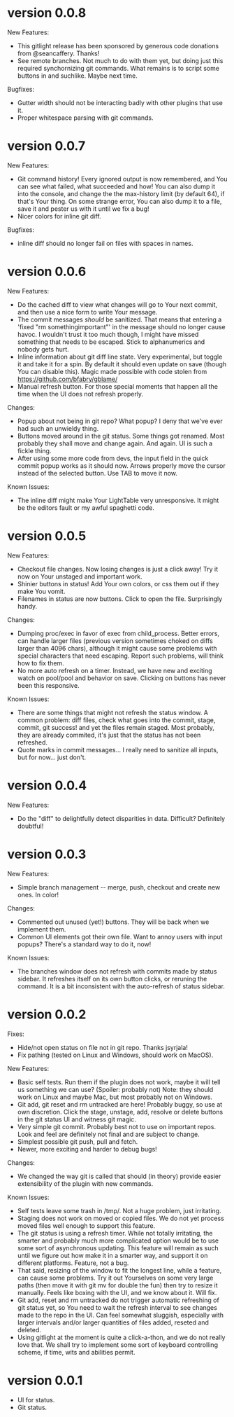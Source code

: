 version 0.0.8
=============

New Features:
 * This gitlight release has been sponsored by generous code donations from
   @seancaffery.  Thanks!
 * See remote branches.  Not much to do with them yet, but doing just this
   required synchornizing git commands.  What remains is to script some buttons
   in and suchlike.  Maybe next time.

Bugfixes:
 * Gutter width should not be interacting badly with other plugins that use it.
 * Proper whitespace parsing with git commands.


version 0.0.7
=============

New Features:
 * Git command history!  Every ignored output is now remembered, and You can
   see what failed, what succeeded and how!  You can also dump it into the
   console, and change the  the max-history limit (by default 64), if that's
   Your thing.
   On some strange error, You can also dump it to a file, save it and pester us
   with it until we fix a bug!
 * Nicer colors for inline git diff.

Bugfixes:
 * inline diff should no longer fail on files with spaces in names.


version 0.0.6
=============
New Features:
 * Do the cached diff to view what changes will go to Your next commit, and
   then use a nice form to write Your message.
 * The commit messages *should* be sanitized.  That means that entering a
   'fixed "rm somethingimportant"' in the message should no longer cause havoc.
   I wouldn't trust it too much though, I might have missed something that
   needs to be escaped.  Stick to alphanumerics and nobody gets hurt.
 * Inline information about git diff line state.  Very experimental, but toggle
   it and take it for a spin.  By default it should even update on save (though
   You can disable this).  Magic made possible with code stolen from
   https://github.com/bfabry/gblame/
 * Manual refresh button.  For those special moments that happen all the time
   when the UI does not refresh properly.

Changes:
 * Popup about not being in git repo?  What popup?  I deny that we've ever had
   such an unwieldy thing.
 * Buttons moved around in the git status.  Some things got renamed.  Most
   probably they shall move and change again.  And again.  UI is such a fickle
   thing.
 * After using some more code from devs, the input field in the quick commit
   popup works as it should now.  Arrows properly move the cursor instead of
   the selected button.  Use TAB to move it now.

Known Issues:
 * The inline diff might make Your LightTable very unresponsive.  It might be
   the editors fault or my awful spaghetti code.


version 0.0.5
=============
New Features:
 * Checkout file changes.  Now losing changes is just a click away!  Try it
   now on Your unstaged and important work.
 * Shinier buttons in status!  Add Your own colors, or css them out if they
   make You vomit.
 * Filenames in status are now buttons.  Click to open the file.  Surprisingly
   handy.

Changes:
 * Dumping proc/exec in favor of exec from child_process.  Better errors, can
   handle larger files (previous version sometimes choked on diffs larger than
   4096 chars), although it might cause some problems with special characters
   that need escaping.  Report such problems, will think how to fix them.
 * No more auto refresh on a timer.  Instead, we have new and exciting watch on
   pool/pool and behavior on save.  Clicking on buttons has never been this
   responsive.

Known Issues:
 * There are some things that might not refresh the status window.  A common
   problem: diff files, check what goes into the commit, stage, commit, git
   success!  and yet the files remain staged.  Most probably, they are already
   commited, it's just that the status has not been refreshed.
 * Quote marks in commit messages... I really need to sanitize all inputs, but
   for now... just don't.


version 0.0.4
=============
New Features:
 * Do the "diff" to delightfully detect disparities in data.  Difficult?
   Definitely doubtful!



version 0.0.3
=============
New Features:
 * Simple branch management -- merge, push, checkout and create new ones.  In
   color!

Changes:
 * Commented out unused (yet!) buttons.  They will be back when we implement
   them.
 * Common UI elements got their own file.  Want to annoy users with input
   popups?  There's a standard way to do it, now!

Known Issues:
 * The branches window does not refresh with commits made by status sidebar.
   It refreshes itself on its own button clicks, or reruning the command.  It
   is a bit inconsistent with the auto-refresh of status sidebar.



version 0.0.2
=============

Fixes:
 * Hide/not open status on file not in git repo.  Thanks jsyrjala!
 * Fix pathing (tested on Linux and Windows, should work on MacOS).

New Features:
 * Basic self tests.  Run them if the plugin does not work, maybe it will tell
   us something we can use?  (Spoiler:  probably not)
   Note:  they should work on Linux and maybe Mac, but most probably not on
   Windows.
 * Git add, git reset and rm untracked are here!  Probably buggy, so use at own
   discretion.  Click the stage, unstage, add, resolve or delete buttons in the
   git status UI and witness git magic.
 * Very simple git commit.  Probably best not to use on important repos.
   Look and feel are definitely not final and are subject to change.
 * Simplest possible git push, pull and fetch.
 * Newer, more exciting and harder to debug bugs!

Changes:
 * We changed the way git is called that should (in theory) provide easier
   extensibility of the plugin with new commands.

Known Issues:
 * Self tests leave some trash in /tmp/.  Not a huge problem, just irritating.
 * Staging does not work on moved or copied files.  We do not yet process moved
   files well enough to support this feature.
 * The git status is using a refresh timer.  While not totally irritating, the
   smarter and probably much more complicated option would be to use some sort
   of asynchronous updating.
   This feature will remain as such until we figure out how make it in a
   smarter way, and support it on different platforms.  Feature, not a bug.
 * That said, resizing of the window to fit the longest line, while a feature,
   can cause some problems.  Try it out Yourselves on some very large paths
   (then move it with git mv for double the fun) then try to resize it
   manually.  Feels like boxing with the UI, and we know about it.  Will fix.
 * Git add, reset and rm untracked do not trigger automatic refreshing of git
   status yet, so You need to wait the refresh interval to see changes made to
   the repo in the UI.  Can feel somewhat sluggish, especially with larger
   intervals and/or larger quantities of files added, reseted and deleted.
 * Using gitlight at the moment is quite a click-a-thon, and we do not really
   love that.  We shall try to implement some sort of keyboard controlling
   scheme, if time, wits and abilities permit.



version 0.0.1
=============
 * UI for status.
 * Git status.
